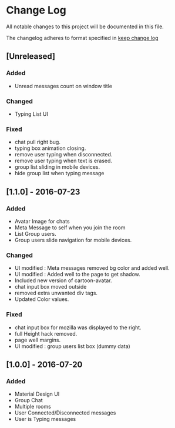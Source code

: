 # Change Log
All notable changes to this project will be documented in this file.

The changelog adheres to format specified in [keep change log](http://keepachangelog.com)

## [Unreleased]
### Added
- Unread messages count on window title
 
### Changed
- Typing List UI


### Fixed
- chat pull right bug.
- typing box animation closing.
- remove user typing when disconnected.
- remove user typing when text is erased.
- group list sliding in mobile devices.
- hide group list when typing message


## [1.1.0] - 2016-07-23
### Added
- Avatar Image for chats
- Meta Message to self when you join the room 
- List Group users.
- Group users slide navigation for mobile devices.

### Changed
- UI modified : Meta messages removed bg color and added well.
- UI modified : Added well to the page to get shadow.
- Included new version of cartoon-avatar.
- chat input box moved outside 
- removed extra unwanted div tags.
- Updated Color values.

### Fixed
- chat input box for mozilla was displayed to the right.
- full Height hack removed. 
- page well margins.
- UI modified : group users list box (dummy data)

## [1.0.0] - 2016-07-20
### Added
- Material Design UI
- Group Chat
- Multiple rooms
- User Connected/Disconnected messages
- User is Typing messages
